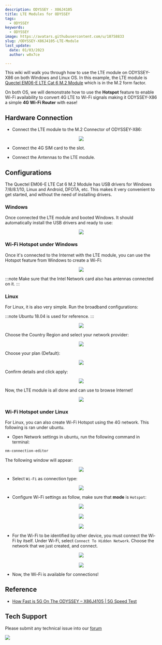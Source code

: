 ```yaml
---
description: ODYSSEY - X86J4105
title: LTE Modules for ODYSSEY
tags:
  - ODYSSEY
keywords:
  - ODYSSEY
image: https://avatars.githubusercontent.com/u/10758833
slug: /ODYSSEY-X86J4105-LTE-Module
last_update:
  date: 01/03/2023
  author: w0x7ce

---
```



This wiki will walk you through how to use the LTE module on ODYSSEY-X86 on both Windows and Linux OS. In this example, the LTE module is [Quectel EM06-E LTE Cat 6 M.2 Module](https://www.seeedstudio.com/Quectel-EM06-E-LTE-Cat6-Module-p-4567.html) which is in the M.2 form factor.

On both OS, we will demonstrate how to use the **Hotspot** feature to enable Wi-Fi availability to convert 4G LTE to Wi-Fi signals making it ODYSSEY-X86 a simple **4G Wi-Fi Router** with ease!

## Hardware Connection

- Connect the LTE module to the M.2 Connector of ODYSSEY-X86:

<div align="center"><img src="https://files.seeedstudio.com/wiki/LTE-Modules/connection.png" /></div>

- Connect the 4G SIM card to the slot.

- Connect the Antennas to the LTE module.

## Configurations

The Quectel EM06-E LTE Cat 6 M.2 Module has USB drivers for Windows 7/8/8.1/10, Linux and Android, DFOTA, etc. This makes it very convenient to get started, and without the need of installing drivers.

### Windows

Once connected the LTE module and booted Windows. It should automatically install the USB drivers and ready to use:

<div align="center"><img src="https://files.seeedstudio.com/wiki/LTE-Modules/Windows.png" /></div>

### Wi-Fi Hotspot under Windows

Once it's connected to the Internet with the LTE module, you can use the Hotspot feature from Windows to create a Wi-Fi:

<div align="center"><img src="https://files.seeedstudio.com/wiki/LTE-Modules/WindowsHS.png" /></div>

:::note
Make sure that the Intel Network card also has antennas connected on it.
:::

### Linux

For Linux, it is also very simple. Run the broadband configurations:

:::note
        Ubuntu 18.04 is used for reference.
:::

<div align="center"><img src="https://files.seeedstudio.com/wiki/LTE-Modules/1.png" /></div>

Choose the Country Region and select your network provider:
<div align="center"><img src="https://files.seeedstudio.com/wiki/LTE-Modules/2.png" /></div>

Choose your plan (Default):

<div align="center"><img src="https://files.seeedstudio.com/wiki/LTE-Modules/3.png" /></div>

Confirm details and click apply:

<div align="center"><img src="https://files.seeedstudio.com/wiki/LTE-Modules/4.png" /></div>

Now, the LTE module is all done and can use to browse Internet!

<div align="center"><img src="https://files.seeedstudio.com/wiki/LTE-Modules/5.png" /></div>

### Wi-Fi Hotspot under Linux

For Linux, you can also create Wi-Fi Hotspot using the 4G network. This following is ran under ubuntu.

- Open Network settings in ubuntu, run the following command in terminal:

```sh
nm-connection-editor
```

The following window will appear:

<div align="center"><img src="https://files.seeedstudio.com/wiki/LTE-Modules/HS-1.png" /></div>

- Select `Wi-Fi` as connection type:

<div align="center"><img src="https://files.seeedstudio.com/wiki/LTE-Modules/HS-2.png" /></div>

- Configure Wi-Fi settings as follow, make sure that **mode** is `Hotspot`:

<div>
  <div align="center"><img src="https://files.seeedstudio.com/wiki/LTE-Modules/HS-3.png" /></div>
  <br />
  <div align="center"><img src="https://files.seeedstudio.com/wiki/LTE-Modules/HS-4.png" /></div>
  <br />
  <div align="center"><img src="https://files.seeedstudio.com/wiki/LTE-Modules/HS-5.png" /></div>
</div>

- For the Wi-Fi to be identified by other device, you must connect the Wi-Fi by itself. Under Wi-Fi, select `Connect To Hidden Network`. Choose the network that we just created, and connect.

<div>
  <div align="center"><img src="https://files.seeedstudio.com/wiki/LTE-Modules/HS-6.png" /></div>
  <br />
  <div align="center"><img src="https://files.seeedstudio.com/wiki/LTE-Modules/HS-7.png" /></div>
</div>

- Now, the Wi-Fi is available for connections!

## Reference

- [How Fast is 5G On The ODYSSEY – X86J4105 | 5G Speed Test](https://blog.seeedstudio.com/blog/2020/06/15/how-fast-is-5g-on-the-odyssey-x86j4105-5g-speed-test-m/)

## Tech Support

Please submit any technical issue into our [forum](https://forum.seeedstudio.com/)
<br />
<p style={{textAlign: 'center'}}><a href="https://www.seeedstudio.com/act-4.html?utm_source=wiki&utm_medium=wikibanner&utm_campaign=newproducts" target="_blank"><img src="https://files.seeedstudio.com/wiki/Wiki_Banner/new_product.jpg" /></a></p>
